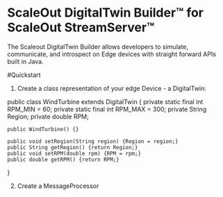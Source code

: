 # ScaleOut DigitalTwin Builder&trade; for ScaleOut StreamServer&trade;

The Scaleout DigitalTwin Builder allows developers to simulate, communicate, and introspect on Edge devices with straight forward APIs built in Java.  

#Quickstart 

1) Create a class representation of your edge Device - a DigitalTwin:

public class WindTurbine extends DigitalTwin {
    private static final int RPM_MIN = 60;
    private static final int RPM_MAX = 300;
    private String Region;
    private double RPM;

    public WindTurbine() {}

    public void setRegion(String region) {Region = region;}
    public String getRegion() {return Region;}
    public void setRPM(double rpm) {RPM = rpm;}
    public double getRPM() {return RPM;}
} 

2) Create a MessageProcessor




